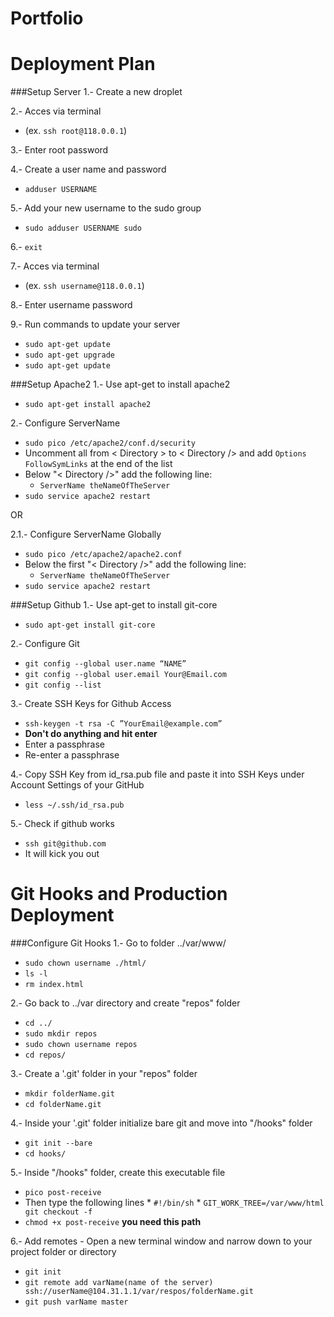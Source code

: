 Portfolio
===

Deployment Plan
===

###Setup Server
1.- Create a new droplet

2.- Acces via terminal 
  * (ex. `ssh root@118.0.0.1`)
  
3.- Enter root password

4.- Create  a user name and password 
  * `adduser USERNAME`
  
5.- Add your new username to the sudo group 
  * `sudo adduser USERNAME sudo`
  
6.- `exit`

7.- Acces via terminal 
  * (ex. `ssh username@118.0.0.1`)
  
8.- Enter username password

9.- Run commands to update your server
  * `sudo apt-get update`
  * `sudo apt-get upgrade`
  * `sudo apt-get update`

###Setup Apache2
1.- Use apt-get to install apache2
  * `sudo apt-get install apache2`
  
2.- Configure ServerName
  * `sudo pico /etc/apache2/conf.d/security`
  * Uncomment all from < Directory > to < Directory /> and add `Options FollowSymLinks` at the end of the list
  * Below "< Directory />" add the following line:
    * `ServerName theNameOfTheServer`
  * `sudo service apache2 restart`
  
 OR

2.1.- Configure ServerName Globally
  * `sudo pico /etc/apache2/apache2.conf`
  * Below the first "< Directory />" add the following line:
    * `ServerName theNameOfTheServer`
  * `sudo service apache2 restart`


###Setup Github
1.- Use apt-get to install git-core
  * `sudo apt-get install git-core`

2.- Configure Git
  * `git config --global user.name “NAME”`
  * `git config --global user.email Your@Email.com`
  * `git config --list`

3.- Create SSH Keys for Github Access
  * `ssh-keygen -t rsa -C ”YourEmail@example.com”`
  * **Don't do anything and hit enter**
  * Enter a passphrase
  * Re-enter a passphrase

4.- Copy SSH Key from id_rsa.pub file and paste it into SSH Keys under Account Settings of your GitHub
  * `less ~/.ssh/id_rsa.pub`

5.- Check if github works
  * `ssh git@github.com`
  * It will kick you out

Git Hooks and Production Deployment
===

###Configure Git Hooks 
1.- Go to folder ../var/www/
  *  `sudo chown username ./html/`
  *  `ls -l`
  *  `rm index.html`
 
2.- Go back to ../var directory and create "repos" folder
  * `cd ../`
  * `sudo mkdir repos`
  * `sudo chown username repos`
  *  `cd repos/`

3.- Create a '.git' folder in your "repos" folder 
  * `mkdir folderName.git` 
  *  `cd folderName.git`

4.- Inside your '.git' folder initialize bare git and move into "/hooks" folder
  * `git init --bare`
  * `cd hooks/`

5.- Inside "/hooks" folder, create this executable file
  * `pico post-receive`
  *  Then type the following lines
    * `#!/bin/sh`
    * `GIT_WORK_TREE=/var/www/html git checkout -f`
  * `chmod +x post-receive` **you need this path**

6.- Add remotes - Open a new terminal window and narrow down to your project folder or directory
  * `git init`
  * `git remote add varName(name of the server) ssh://userName@104.31.1.1/var/respos/folderName.git`
  * `git push varName master`
  

 
  


